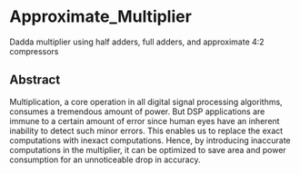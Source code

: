# Approximate_Multiplier
Dadda multiplier using half adders, full adders, and approximate 4:2 compressors

## Abstract
Multiplication, a core operation in all digital signal processing algorithms, consumes a tremendous amount of power. But DSP applications are immune to a certain amount of error since human eyes have an inherent inability to detect such minor errors. This enables us to replace the exact computations with inexact computations. Hence, by introducing inaccurate computations in the multiplier, it can be optimized to save area and power consumption for an unnoticeable drop in accuracy.
